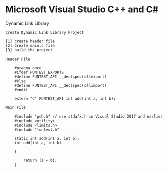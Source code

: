 # Microsoft Visual Studio C++ and C#
Dynamic Link Library 
	
	Create Dynamic Link Library Project
	
	[1] create header file
	[2] Create main.c file
	[3] build the project 

	Header File
		
		#pragma once
		#ifdef FUNTEST_EXPORTS
		#define FUNTEST_API __declspec(dllexport)
		#else
		#define FUNTEST_API __declspec(dllimport)
		#endif

		extern "C" FUNTEST_API int add(int a, int b);

	Main File
	
		#include "pch.h" // use stdafx.h in Visual Studio 2017 and earlier
		#include <utility>
		#include <limits.h>
		#include "funtest.h"

		static int add(int a, int b);
		int add(int a, int b)

		{

			return (a + b);
		}
